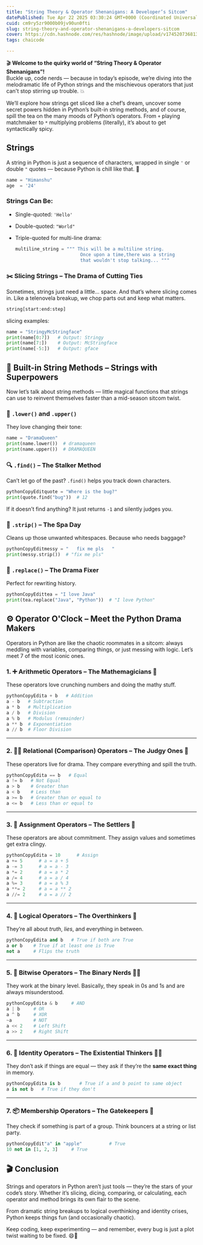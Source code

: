 ```yaml
---
title: "String Theory & Operator Shenanigans: A Developer’s Sitcom"
datePublished: Tue Apr 22 2025 03:30:24 GMT+0000 (Coordinated Universal Time)
cuid: cm9ry5zr9000b09jv90un0fti
slug: string-theory-and-operator-shenanigans-a-developers-sitcom
cover: https://cdn.hashnode.com/res/hashnode/image/upload/v1745207368137/47110afa-deeb-451c-a5f8-e494bcfccc63.png
tags: chaicode

---
```


🎬 **Welcome to the quirky world of “String Theory & Operator Shenanigans”!**  
Buckle up, code nerds — because in today’s episode, we’re diving into the melodramatic life of Python strings and the mischievous operators that just can't stop stirring up trouble. 💥

We’ll explore how strings get sliced like a chef’s dream, uncover some secret powers hidden in Python’s built-in string methods, and of course, spill the tea on the many moods of Python’s operators. From `+` playing matchmaker to `*` multiplying problems (literally), it’s about to get syntactically spicy.

## Strings

A string in Python is just a sequence of characters, wrapped in single `'` or double `"` quotes — because Python is chill like that. 🐍

```python
name = "Himanshu"
age  = '24' 
```

### Strings Can Be:

* Single-quoted: `'Hello'`
    
* Double-quoted: `"World"`
    
* Triple-quoted for multi-line drama:
    
    ```python
    multiline_string = """ This will be a multiline string.
                            Once upon a time,there was a string
                            that wouldn't stop talking... """
    ```
    

### ✂️ Slicing Strings – The Drama of Cutting Ties

Sometimes, strings just need a little... space. And that’s where slicing comes in. Like a telenovela breakup, we chop parts out and keep what matters.

```python
string[start:end:step]
```

slicing examples:

```python
name = "StringyMcStringface"
print(name[0:7])   # Output: Stringy
print(name[7:])    # Output: McStringface
print(name[-5:])   # Output: gface
```

## 🧪 Built-in String Methods – Strings with Superpowers

Now let’s talk about string methods — little magical functions that strings can use to reinvent themselves faster than a mid-season sitcom twist.

### 🔡 `.lower()` and `.upper()`

They love changing their tone:

```python
name = "DramaQueen"
print(name.lower())  # dramaqueen
print(name.upper())  # DRAMAQUEEN
```

### 🔍 `.find()` – The Stalker Method

Can’t let go of the past? `.find()` helps you track down characters.

```python
pythonCopyEditquote = "Where is the bug?"
print(quote.find("bug"))  # 12
```

If it doesn’t find anything? It just returns `-1` and silently judges you.

### 💅 `.strip()` – The Spa Day

Cleans up those unwanted whitespaces. Because who needs baggage?

```python
pythonCopyEditmessy = "   fix me pls   "
print(messy.strip())  # "fix me pls"
```

### 🔄 `.replace()` – The Drama Fixer

Perfect for rewriting history.

```python
pythonCopyEdittea = "I love Java"
print(tea.replace("Java", "Python"))  # "I love Python"
```

## ⚙️ Operator O'Clock – Meet the Python Drama Makers

Operators in Python are like the chaotic roommates in a sitcom: always meddling with variables, comparing things, or just messing with logic. Let’s meet 7 of the most iconic ones.

### 1\. ➕ **Arithmetic Operators** – The Mathemagicians 🧮

These operators love crunching numbers and doing the mathy stuff.

```python
pythonCopyEdita + b   # Addition
a - b   # Subtraction
a * b   # Multiplication
a / b   # Division
a % b   # Modulus (remainder)
a ** b  # Exponentiation
a // b  # Floor Division
```

---

### 2\. 🧍‍♂️ **Relational (Comparison) Operators** – The Judgy Ones 🧐

These operators live for drama. They compare everything and spill the truth.

```python
pythonCopyEdita == b   # Equal
a != b   # Not Equal
a > b    # Greater than
a < b    # Less than
a >= b   # Greater than or equal to
a <= b   # Less than or equal to
```

---

### 3\. 🤝 **Assignment Operators** – The Settlers 📝

These operators are about commitment. They assign values and sometimes get extra clingy.

```python
pythonCopyEdita = 10      # Assign
a += 5      # a = a + 5
a -= 3      # a = a - 3
a *= 2      # a = a * 2
a /= 4      # a = a / 4
a %= 3      # a = a % 3
a **= 2     # a = a ** 2
a //= 2     # a = a // 2
```

---

### 4\. 🧠 **Logical Operators** – The Overthinkers 🤯

They’re all about *truth*, *lies*, and everything in between.

```python
pythonCopyEdita and b   # True if both are True
a or b    # True if at least one is True
not a     # Flips the truth
```

---

### 5\. 🧬 **Bitwise Operators** – The Binary Nerds 🧑‍🔬

They work at the binary level. Basically, they speak in 0s and 1s and are always misunderstood.

```python
pythonCopyEdita & b     # AND
a | b     # OR
a ^ b     # XOR
~a        # NOT
a << 2    # Left Shift
a >> 2    # Right Shift
```

---

### 6\. 🧪 **Identity Operators** – The Existential Thinkers 😵‍💫

They don’t ask if things are equal — they ask if they’re the **same exact thing** in memory.

```python
pythonCopyEdita is b       # True if a and b point to same object
a is not b   # True if they don't
```

---

### 7\. 📦 **Membership Operators** – The Gatekeepers 🔐

They check if something is part of a group. Think bouncers at a string or list party.

```python
pythonCopyEdit"a" in "apple"          # True
10 not in [1, 2, 3]     # True
```

## 🎬 Conclusion

Strings and operators in Python aren’t just tools — they’re the stars of your code’s story. Whether it’s slicing, dicing, comparing, or calculating, each operator and method brings its own flair to the scene.

From dramatic string breakups to logical overthinking and identity crises, Python keeps things fun (and occasionally chaotic).

Keep coding, keep experimenting — and remember, every bug is just a plot twist waiting to be fixed. 😄🐍